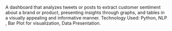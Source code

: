 A dashboard that analyzes tweets or posts to extract customer sentiment about a brand or product, presenting insights through graphs, and tables in a visually appealing and
informative manner.
Technology Used: Python, NLP , Bar Plot for visualization, Data Presentation.

